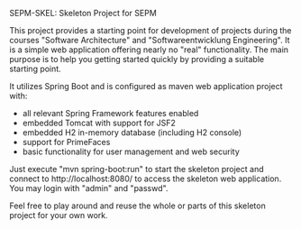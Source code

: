 SEPM-SKEL: Skeleton Project for SEPM

This project provides a starting point for development of projects during the
courses "Software Architecture" and "Softwareentwicklung Engineering". It is a
simple web application offering nearly no "real" functionality. The main purpose
is to help you getting started quickly by providing a suitable starting point.

It utilizes Spring Boot and is configured as maven web application project with:
 - all relevant Spring Framework features enabled
 - embedded Tomcat with support for JSF2
 - embedded H2 in-memory database (including H2 console)
 - support for PrimeFaces
 - basic functionality for user management and web security

Just execute  "mvn spring-boot:run" to start the skeleton project and connect to
http://localhost:8080/ to access the skeleton web application. You may login
with "admin" and "passwd".

Feel free to play around and reuse the whole or parts of this skeleton project
for your own work.